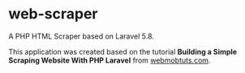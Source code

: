 # web-scraper
A PHP HTML Scraper based on Laravel 5.8.

This application was created based on the tutorial <strong>Building a Simple Scraping Website With PHP Laravel</strong> from <a href="http://webmobtuts.com" target="_blank">webmobtuts.com</a>.
